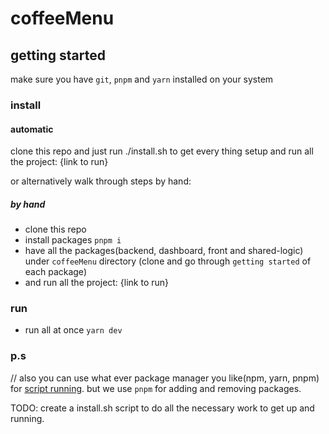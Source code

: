 # coffeeMenu

## getting started

make sure you have `git`, `pnpm` and `yarn` installed on your system

### install

#### automatic

clone this repo and just run ./install.sh to get every thing setup and run all the project: {link to run}

or alternatively walk through steps by hand:

##### by hand

- clone this repo
- install packages `pnpm i`
- have all the packages(backend, dashboard, front and shared-logic) under `coffeeMenu` directory (clone and go through `getting started` of each package)
- and run all the project: {link to run}

### run

- run all at once `yarn dev`

### p.s

// also you can use what ever package manager you like(npm, yarn, pnpm) for <u>script running</u>. but we use `pnpm` for adding and removing packages.

TODO: create a install.sh script to do all the necessary work to get up and running.
